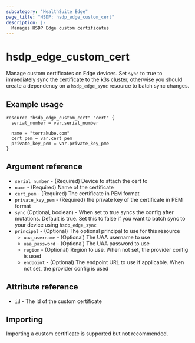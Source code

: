 ```yaml
---
subcategory: "HealthSuite Edge"
page_title: "HSDP: hsdp_edge_custom_cert"
description: |-
  Manages HSDP Edge custom certificates
---
```


# hsdp_edge_custom_cert

Manage custom certificates on Edge devices. Set `sync` to true to immediately sync the certificate to the k3s cluster, otherwise
you should create a dependency on a `hsdp_edge_sync` resource to batch sync changes.

## Example usage

```hcl
resource "hsdp_edge_custom_cert" "cert" {
  serial_number = var.serial_number
  
  name = "terrakube.com"
  cert_pem = var.cert_pem
  private_key_pem = var.private_key_pme
}
```

## Argument reference

* `serial_number` - (Required) Device to attach the cert to
* `name` - (Required) Name of the certificate
* `cert_pem`  - (Required) The certificate in PEM format
* `private_key_pem` - (Required) the private key of the certificate in PEM format
* `sync` (Optional, boolean) - When set to true syncs the config after mutations. Default is true.
  Set this to false if you want to batch sync to your device using `hsdp_edge_sync`  
* `principal` - (Optional) The optional principal to use for this resource
  * `uaa_username` - (Optional) The UAA username to use
  * `uaa_password` - (Optional) The UAA password to use
  * `region` - (Optional) Region to use. When not set, the provider config is used
  * `endpoint` - (Optional) The endpoint URL to use if applicable. When not set, the provider config is used

## Attribute reference

* `id` - The id of the custom certificate

## Importing

Importing a custom certificate is supported but not recommended.
